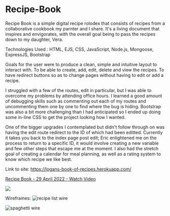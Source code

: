 # Recipe-Book

  Recipe Book is a simple digital recipe rolodex that consists of recipes from a collaborative cookbook my parnter and I share. It's a living document that inspires and envigorates, with the overall goal being to pass the recipes down to my daughter, Vera.

Technologies Used : HTML, EJS, CSS, JavaScript, Node.js, Mongoose, ExpressJS, Bootstrap
  
  Goals for the user were to produce a clean, simple and intuitive layout to interact with. To be able to create, add, edit, delete and view the recipes. To have redirect buttons so as to change pages without having to edit or add a recipe.

  I struggled with a few of the routes, edit in particular, but I was able to overcome my problems by attending office hours. I learned a good amount of debugging skills such as commenting out each of my routes and uncommenting them one by one to find where the bug is hiding. Bootstrap was also a bit more challenging than I had anticipated so I ended up doing some in-line CSS to get the project looking how I wanted.
  
  One of the bigger upgrades I contemplated but didn't follow through on was having the edit route redirect to the ID of which had been editted. Currently it takes you back to the index page post edit; Eric enlightened me on the process to return to a specific ID, it would involve creating a new variable and few other steps that escape me at the moment.
I also had the stretch goal of creating a calendar for meal planning, as well as a rating system to know which recipe we like best.

Link to site:
https://logans-book-of-recipes.herokuapp.com/


<a href="https://www.loom.com/share/9fc89bd790de4653beb2271cfbcbbee4">
    <p>Recipe Book - 29 April 2022 - Watch Video</p>
    <img style="max-width:300px;" src="https://cdn.loom.com/sessions/thumbnails/9fc89bd790de4653beb2271cfbcbbee4-with-play.gif">
  </a>

Wireframes:
![recipe list wire](https://user-images.githubusercontent.com/94505505/166069735-b60f0233-9b43-4f3a-a356-c2210056ff19.png)

![spaghetti wire](https://user-images.githubusercontent.com/94505505/166069713-5b88ad55-67d4-4804-aee3-6b18a8d3b8b9.png)

